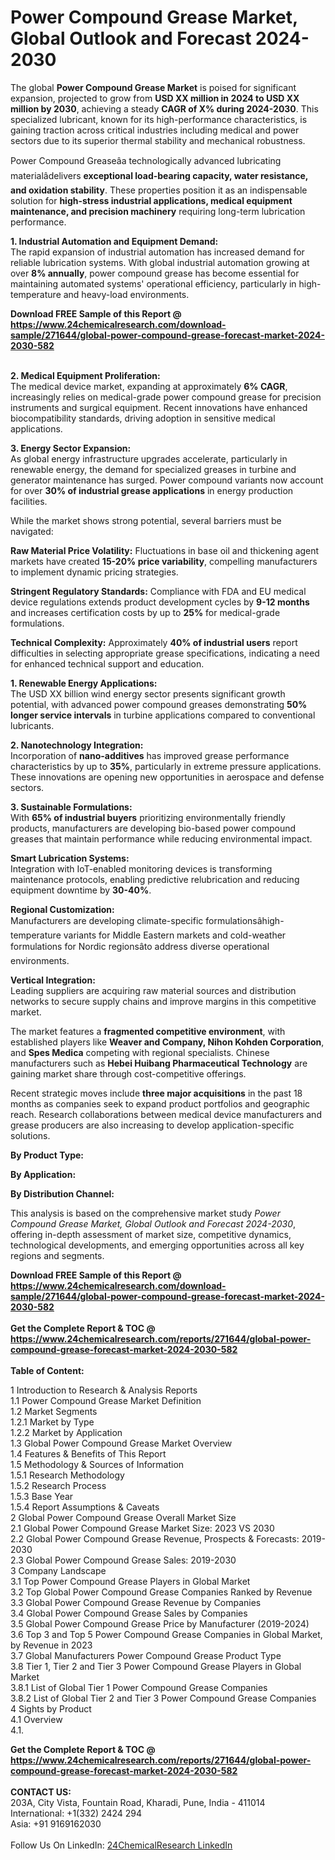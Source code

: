 <h1>Power Compound Grease Market, Global Outlook and Forecast 2024-2030</h1><p>The global <strong>Power Compound Grease Market</strong> is poised for significant expansion, projected to grow from <strong>USD XX million in 2024 to USD XX million by 2030</strong>, achieving a steady <strong>CAGR of X% during 2024-2030</strong>. This specialized lubricant, known for its high-performance characteristics, is gaining traction across critical industries including medical and power sectors due to its superior thermal stability and mechanical robustness.</p><p>Power Compound Greaseâa technologically advanced lubricating materialâdelivers <strong>exceptional load-bearing capacity, water resistance, and oxidation stability</strong>. These properties position it as an indispensable solution for <strong>high-stress industrial applications, medical equipment maintenance, and precision machinery</strong> requiring long-term lubrication performance.</p><p><strong>1. Industrial Automation and Equipment Demand:</strong><br>
The rapid expansion of industrial automation has increased demand for reliable lubrication systems. With global industrial automation growing at over <strong>8% annually</strong>, power compound grease has become essential for maintaining automated systems' operational efficiency, particularly in high-temperature and heavy-load environments.</p><div><b>Download FREE Sample of this Report @ 
            <a href="https://www.24chemicalresearch.com/download-sample/271644/global-power-compound-grease-forecast-market-2024-2030-582">
            https://www.24chemicalresearch.com/download-sample/271644/global-power-compound-grease-forecast-market-2024-2030-582</a></b></div><br><p><strong>2. Medical Equipment Proliferation:</strong><br>
The medical device market, expanding at approximately <strong>6% CAGR</strong>, increasingly relies on medical-grade power compound grease for precision instruments and surgical equipment. Recent innovations have enhanced biocompatibility standards, driving adoption in sensitive medical applications.</p><p><strong>3. Energy Sector Expansion:</strong><br>
As global energy infrastructure upgrades accelerate, particularly in renewable energy, the demand for specialized greases in turbine and generator maintenance has surged. Power compound variants now account for over <strong>30% of industrial grease applications</strong> in energy production facilities.</p><p>While the market shows strong potential, several barriers must be navigated:</p><p><strong>Raw Material Price Volatility:</strong> Fluctuations in base oil and thickening agent markets have created <strong>15-20% price variability</strong>, compelling manufacturers to implement dynamic pricing strategies.</p><p><strong>Stringent Regulatory Standards:</strong> Compliance with FDA and EU medical device regulations extends product development cycles by <strong>9-12 months</strong> and increases certification costs by up to <strong>25%</strong> for medical-grade formulations.</p><p><strong>Technical Complexity:</strong> Approximately <strong>40% of industrial users</strong> report difficulties in selecting appropriate grease specifications, indicating a need for enhanced technical support and education.</p><p><strong>1. Renewable Energy Applications:</strong><br>
The USD XX billion wind energy sector presents significant growth potential, with advanced power compound greases demonstrating <strong>50% longer service intervals</strong> in turbine applications compared to conventional lubricants.</p><p><strong>2. Nanotechnology Integration:</strong><br>
Incorporation of <strong>nano-additives</strong> has improved grease performance characteristics by up to <strong>35%</strong>, particularly in extreme pressure applications. These innovations are opening new opportunities in aerospace and defense sectors.</p><p><strong>3. Sustainable Formulations:</strong><br>
With <strong>65% of industrial buyers</strong> prioritizing environmentally friendly products, manufacturers are developing bio-based power compound greases that maintain performance while reducing environmental impact.</p><p><strong>Smart Lubrication Systems:</strong><br>
	Integration with IoT-enabled monitoring devices is transforming maintenance protocols, enabling predictive relubrication and reducing equipment downtime by <strong>30-40%</strong>.</p><p><strong>Regional Customization:</strong><br>
	Manufacturers are developing climate-specific formulationsâhigh-temperature variants for Middle Eastern markets and cold-weather formulations for Nordic regionsâto address diverse operational environments.</p><p><strong>Vertical Integration:</strong><br>
	Leading suppliers are acquiring raw material sources and distribution networks to secure supply chains and improve margins in this competitive market.</p><p>The market features a <strong>fragmented competitive environment</strong>, with established players like <strong>Weaver and Company, Nihon Kohden Corporation</strong>, and <strong>Spes Medica</strong> competing with regional specialists. Chinese manufacturers such as <strong>Hebei Huibang Pharmaceutical Technology</strong> are gaining market share through cost-competitive offerings.</p><p>Recent strategic moves include <strong>three major acquisitions</strong> in the past 18 months as companies seek to expand product portfolios and geographic reach. Research collaborations between medical device manufacturers and grease producers are also increasing to develop application-specific solutions.</p><p><strong>By Product Type:</strong></p><p><strong>By Application:</strong></p><p><strong>By Distribution Channel:</strong></p><p>This analysis is based on the comprehensive market study <em>Power Compound Grease Market, Global Outlook and Forecast 2024-2030</em>, offering in-depth assessment of market size, competitive dynamics, technological developments, and emerging opportunities across all key regions and segments.</p><div><b>Download FREE Sample of this Report @ 
            <a href="https://www.24chemicalresearch.com/download-sample/271644/global-power-compound-grease-forecast-market-2024-2030-582">
            https://www.24chemicalresearch.com/download-sample/271644/global-power-compound-grease-forecast-market-2024-2030-582</a></b></div><br><div><b>Get the Complete Report & TOC @ 
            <a href="https://www.24chemicalresearch.com/reports/271644/global-power-compound-grease-forecast-market-2024-2030-582">
            https://www.24chemicalresearch.com/reports/271644/global-power-compound-grease-forecast-market-2024-2030-582</a></b></div><br>
            <b>Table of Content:</b><p>1 Introduction to Research & Analysis Reports<br />
    1.1 Power Compound Grease Market Definition<br />
    1.2 Market Segments<br />
        1.2.1 Market by Type<br />
        1.2.2 Market by Application<br />
    1.3 Global Power Compound Grease Market Overview<br />
    1.4 Features & Benefits of This Report<br />
    1.5 Methodology & Sources of Information<br />
        1.5.1 Research Methodology<br />
        1.5.2 Research Process<br />
        1.5.3 Base Year<br />
        1.5.4 Report Assumptions & Caveats<br />
2 Global Power Compound Grease Overall Market Size<br />
    2.1 Global Power Compound Grease Market Size: 2023 VS 2030<br />
    2.2 Global Power Compound Grease Revenue, Prospects & Forecasts: 2019-2030<br />
    2.3 Global Power Compound Grease Sales: 2019-2030<br />
3 Company Landscape<br />
    3.1 Top Power Compound Grease Players in Global Market<br />
    3.2 Top Global Power Compound Grease Companies Ranked by Revenue<br />
    3.3 Global Power Compound Grease Revenue by Companies<br />
    3.4 Global Power Compound Grease Sales by Companies<br />
    3.5 Global Power Compound Grease Price by Manufacturer (2019-2024)<br />
    3.6 Top 3 and Top 5 Power Compound Grease Companies in Global Market, by Revenue in 2023<br />
    3.7 Global Manufacturers Power Compound Grease Product Type<br />
    3.8 Tier 1, Tier 2 and Tier 3 Power Compound Grease Players in Global Market<br />
        3.8.1 List of Global Tier 1 Power Compound Grease Companies<br />
        3.8.2 List of Global Tier 2 and Tier 3 Power Compound Grease Companies<br />
4 Sights by Product<br />
    4.1 Overview<br />
        4.1.</p><div><b>Get the Complete Report & TOC @ 
            <a href="https://www.24chemicalresearch.com/reports/271644/global-power-compound-grease-forecast-market-2024-2030-582">
            https://www.24chemicalresearch.com/reports/271644/global-power-compound-grease-forecast-market-2024-2030-582</a></b></div><br><b>CONTACT US:</b><br>
            203A, City Vista, Fountain Road, Kharadi, Pune, India - 411014<br>
            International: +1(332) 2424 294<br>
            Asia: +91 9169162030 <br><br>
            Follow Us On LinkedIn: <a href="https://www.linkedin.com/company/24chemicalresearch/">24ChemicalResearch LinkedIn</a>